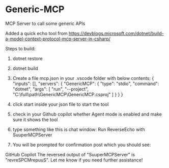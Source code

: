 # Generic-MCP

MCP Server to call some generic APIs

Added a quick echo tool from https://devblogs.microsoft.com/dotnet/build-a-model-context-protocol-mcp-server-in-csharp/

Steps to build:

1. dotnet restore
2. dotnet build

3. Create a file mcp.json in your .vscode folder with below contents:
   {
   "inputs": [],
   "servers": {
   "GenericMCP": {
   "type": "stdio",
   "command": "dotnet",
   "args": [
   "run",
   "--project",
   "C:\\full\\path\\GenericMCP\\GenericMCP.csproj"
   ]
   }
   }
   }

4. click start inside your json file to start the tool
5. check in your Github copilot whether Agent mode is enabled and make sure it shows the tool
6. type something like this is chat window:
   Run ReverseEcho with SuuperMCPServer

7. You will be prompted for confirmation post which you should see:

GitHub Copilot
The reversed output of "SuuperMCPServer" is "revreSPCMrepuuS". Let me know if you need further assistance!

